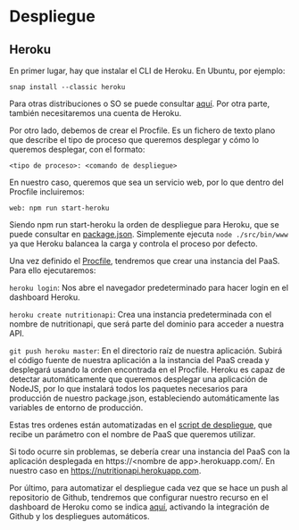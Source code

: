 # Despliegue

## Heroku

En primer lugar, hay que instalar el CLI de Heroku. En Ubuntu, por ejemplo:

`snap install --classic heroku`

Para otras distribuciones o SO se puede consultar [aquí](https://devcenter.heroku.com/articles/heroku-cli). Por otra parte, también necesitaremos una cuenta de Heroku.

Por otro lado, debemos de crear el Procfile. Es un fichero de texto plano que describe el tipo de proceso que queremos desplegar y cómo lo queremos desplegar, con el formato:

`<tipo de proceso>: <comando de despliegue>`

 En nuestro caso, queremos que sea un servicio web, por lo que dentro del Procfile incluiremos:

`web: npm run start-heroku`

Siendo npm run start-heroku la orden de despliegue para Heroku, que se puede consultar en [package.json](https://github.com/raulsf6/Proyecto-IV/blob/master/package.json). Simplemente ejecuta `node ./src/bin/www` ya que Heroku balancea la carga y controla el proceso por defecto.

Una vez definido el [Procfile](https://github.com/raulsf6/Proyecto-IV/blob/master/Procfile), tendremos que crear una instancia del PaaS. Para ello ejecutaremos:

`heroku login`: Nos abre el navegador predeterminado para hacer login en el dashboard Heroku.

`heroku create nutritionapi`: Crea una instancia predeterminada con el nombre de nutritionapi, que será parte del dominio para acceder a nuestra API.

`git push heroku master`: En el directorio raíz de nuestra aplicación. Subirá el código fuente de nuestra aplicación a la instancia del PaaS creada y desplegará usando la orden encontrada en el Procfile. Heroku es capaz de detectar automáticamente que queremos desplegar una aplicación de NodeJS, por lo que instalará todos los paquetes necesarios para producción de nuestro package.json, estableciendo automáticamente las variables de entorno de producción.

Estas tres ordenes están automatizadas en el [script de despliegue](https://github.com/raulsf6/Proyecto-IV/blob/master/heroku-deploy.sh), que recibe un parámetro con el nombre de PaaS que queremos utilizar.

Si todo ocurre sin problemas, se debería crear una instancia del PaaS con la aplicación desplegada en https://\<nombre de app\>.herokuapp.com/. En nuestro caso en https://nutritionapi.herokuapp.com.

Por último, para automatizar el despliegue cada vez que se hace un push al repositorio de Github, tendremos que configurar nuestro recurso en el dashboard de Heroku como se indica [aquí](https://devcenter.heroku.com/articles/github-integration), activando la integración de Github y los despliegues automáticos.